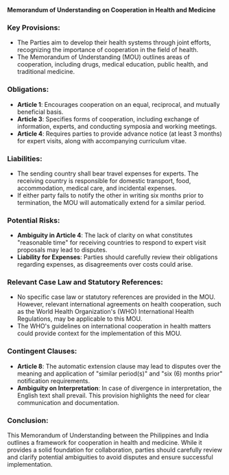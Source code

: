 **Memorandum of Understanding on Cooperation in Health and Medicine**

### Key Provisions:

* The Parties aim to develop their health systems through joint efforts, recognizing the importance of cooperation in the field of health.
* The Memorandum of Understanding (MOU) outlines areas of cooperation, including drugs, medical education, public health, and traditional medicine.

### Obligations:

* **Article 1**: Encourages cooperation on an equal, reciprocal, and mutually beneficial basis.
* **Article 3**: Specifies forms of cooperation, including exchange of information, experts, and conducting symposia and working meetings.
* **Article 4**: Requires parties to provide advance notice (at least 3 months) for expert visits, along with accompanying curriculum vitae.

### Liabilities:

* The sending country shall bear travel expenses for experts. The receiving country is responsible for domestic transport, food, accommodation, medical care, and incidental expenses.
* If either party fails to notify the other in writing six months prior to termination, the MOU will automatically extend for a similar period.

### Potential Risks:

* **Ambiguity in Article 4**: The lack of clarity on what constitutes "reasonable time" for receiving countries to respond to expert visit proposals may lead to disputes.
* **Liability for Expenses**: Parties should carefully review their obligations regarding expenses, as disagreements over costs could arise.

### Relevant Case Law and Statutory References:

* No specific case law or statutory references are provided in the MOU. However, relevant international agreements on health cooperation, such as the World Health Organization's (WHO) International Health Regulations, may be applicable to this MOU.
* The WHO's guidelines on international cooperation in health matters could provide context for the implementation of this MOU.

### Contingent Clauses:

* **Article 8**: The automatic extension clause may lead to disputes over the meaning and application of "similar period(s)" and "six (6) months prior" notification requirements.
* **Ambiguity on Interpretation**: In case of divergence in interpretation, the English text shall prevail. This provision highlights the need for clear communication and documentation.

### Conclusion:

This Memorandum of Understanding between the Philippines and India outlines a framework for cooperation in health and medicine. While it provides a solid foundation for collaboration, parties should carefully review and clarify potential ambiguities to avoid disputes and ensure successful implementation.